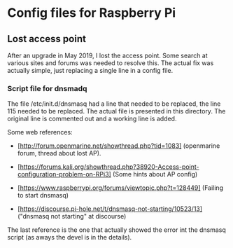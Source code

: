 # Config files for Raspberry Pi 


## Lost access point 
After an upgrade in May 2019, I lost the access point. Some search at various sites and forums was needed to resolve this. The actual fix was actually simple, just replacing a single line in a config file. 

### Script file for dnsmadq
The file /etc/init.d/dnsmasq had a line that needed to be replaced, the line 115
needed to be replaced. The actual file is presented in this directory. The original line is commented out and a working line is added.

Some web references:

- [http://forum.openmarine.net/showthread.php?tid=1083] (openmarine forum, thread about lost AP).

- [https://forums.kali.org/showthread.php?38920-Access-point-configuration-problem-on-RPi3] (Some hints about AP config)

- [https://www.raspberrypi.org/forums/viewtopic.php?t=128449] (Failing to start dnsmasq)

- [https://discourse.pi-hole.net/t/dnsmasq-not-starting/10523/13] ("dnsmasq not starting" at discourse)

The last reference is the one that actually showed the error int the dnsmasq script (as aways the devel is in the details).
